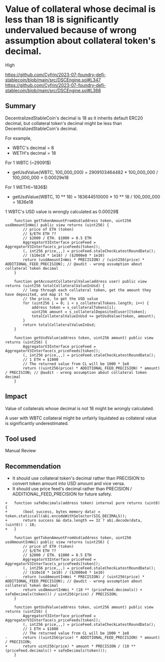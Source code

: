 # Value of collateral whose decimal is less than 18 is significantly undervalued because of wrong assumption about collateral token's decimal.

High

https://github.com/Cyfrin/2023-07-foundry-defi-stablecoin/blob/main/src/DSCEngine.sol#L347
https://github.com/Cyfrin/2023-07-foundry-defi-stablecoin/blob/main/src/DSCEngine.sol#L366

## Summary 

DecentralizedStableCoin's decimal is 18 as it inherits default ERC20 decimal, but collateral token's decimal might be less than DecentralizedStableCoin's decimal.

For example, 
- WBTC's decimal = 8
- WETH's decimal = 18

For 1 WBTC (~29091$)
- getUsdValue(WBTC, 100_000_000) = 2909103464482 * 100_000_000 / 100_000_000 = 0.00029e18

For 1 WETH(~1836$)
- getUsdValue(WBTC, 10 ** 18) = 183644510000 * 10 ** 18 / 100_000_000 = 1836e18

1 WBTC's USD value is wrongly calculated as 0.00029$

```solidity
    function getTokenAmountFromUsd(address token, uint256 usdAmountInWei) public view returns (uint256) {
        // price of ETH (token)
        // $/ETH ETH ??
        // $2000 / ETH. $1000 = 0.5 ETH
        AggregatorV3Interface priceFeed = AggregatorV3Interface(s_priceFeeds[token]);
        (, int256 price,,,) = priceFeed.staleCheckLatestRoundData();
        // ($10e18 * 1e18) / ($2000e8 * 1e10)
        return (usdAmountInWei * PRECISION) / (uint256(price) * ADDITIONAL_FEED_PRECISION); // @audit - wrong assumption about collateral token decimal
    }

    function getAccountCollateralValue(address user) public view returns (uint256 totalCollateralValueInUsd) {
        // loop through each collateral token, get the amount they have deposited, and map it to
        // the price, to get the USD value
        for (uint256 i = 0; i < s_collateralTokens.length; i++) {
            address token = s_collateralTokens[i];
            uint256 amount = s_collateralDeposited[user][token];
            totalCollateralValueInUsd += getUsdValue(token, amount);
        }
        return totalCollateralValueInUsd;
    }

    function getUsdValue(address token, uint256 amount) public view returns (uint256) {
        AggregatorV3Interface priceFeed = AggregatorV3Interface(s_priceFeeds[token]);
        (, int256 price,,,) = priceFeed.staleCheckLatestRoundData();
        // 1 ETH = $1000
        // The returned value from CL will be 1000 * 1e8 
        return ((uint256(price) * ADDITIONAL_FEED_PRECISION) * amount) / PRECISION; // @audit - wrong assumption about collateral token decimal
    }
```
## Impact
Value of collaterals whose decimal is not 18 might be wrongly calculated.

A user with WBTC collateral might be unfairly liquidated as collateral value is significantly underestimated.

## Tool used
Manual Review

## Recommendation

- It should use collateral token's decimal rather than PRECISION to convert token amount into USD amount and vice versa.
- It should use price feed's decimal rather than PRECISION / ADDITIONAL_FEED_PRECISION for future safety.

```solidity
+   function safeDecimals(address token) internal pure returns (uint8) {
+       (bool success, bytes memory data) = token.staticcall(abi.encodeWithSelector(SIG_DECIMALS));
+       return success && data.length == 32 ? abi.decode(data, (uint8)) : 18;
+   }
```
```solidity
    function getTokenAmountFromUsd(address token, uint256 usdAmountInWei) public view returns (uint256) {
        // price of ETH (token)
        // $/ETH ETH ??
        // $2000 / ETH. $1000 = 0.5 ETH
        AggregatorV3Interface priceFeed = AggregatorV3Interface(s_priceFeeds[token]);
        (, int256 price,,,) = priceFeed.staleCheckLatestRoundData();
        // ($10e18 * 1e18) / ($2000e8 * 1e10)
-       return (usdAmountInWei * PRECISION) / (uint256(price) * ADDITIONAL_FEED_PRECISION); // @audit - wrong assumption about collateral token decimal
+       return usdAmountInWei * (10 ** (priceFeed.decimals() + safeDecimals(token))) / uint256(price) / PRECISION;
    }
```
```solidity
    function getUsdValue(address token, uint256 amount) public view returns (uint256) {
        AggregatorV3Interface priceFeed = AggregatorV3Interface(s_priceFeeds[token]);
        (, int256 price,,,) = priceFeed.staleCheckLatestRoundData();
        // 1 ETH = $1000
        // The returned value from CL will be 1000 * 1e8
-       return ((uint256(price) * ADDITIONAL_FEED_PRECISION) * amount) / PRECISION;
+       return uint256(price) * amount * PRECISION / (10 ** (priceFeed.decimals() + safeDecimals(token)));
    }
```